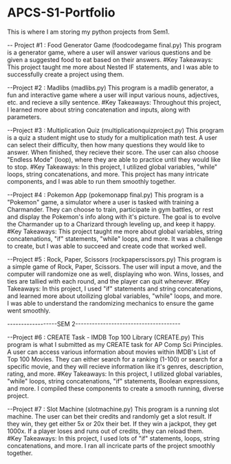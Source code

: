 # APCS-S1-Portfolio
This is where I am storing my python projects from Sem1. 

-- Project #1 : Food Generator Game (foodcodegame final.py)
This program is a generator game, where a user will answer various questions and be given a suggested food to eat based on their answers. 
#Key Takeaways:
This project taught me more about Nested IF statements, and I was able to successfully create a project using them. 

--Project #2 : Madlibs (madlibs.py)
This program is a madlib generator, a fun and interactive game where a user will input various nouns, adjectives, etc. and recieve a silly sentence. 
#Key Takeaways: 
Throughout this project, I learned more about string concatenation and inputs, along with parameters.

--Project #3 : Multiplication Quiz (multiplicationquizproject.py)
This program is a quiz a student might use to study for a multiplication math test. A user can select their difficulty, then how many questions they would like to answer. When finished, they recieve their score. The user can 
also choose "Endless Mode" (loop), where they are able to practice until they would like to stop. 
#Key Takeaways: 
In this project, I utilized global variables, "while" loops, string concatenations, and more. This project has many intricate components, and I was able to run them smoothly together.

--Project #4 : Pokemon App (pokemonapp final.py)
This program is a "Pokemon" game, a simulator where a user is tasked with training a Charmander. They can choose to train, participate in gym battles, or rest and display the Pokemon's info along with it's picture. The goal is 
to evolve the Charmander up to a Charizard through leveling up, and keep it happy. 
#Key Takeaways:
This project taught me more about global variables, string concatenations, "if" statements, "while" loops, and more. It was a challenge to create, but I was able to succeed and create code that worked well. 

--Project #5 : Rock, Paper, Scissors (rockpaperscissors.py)
This program is a simple game of Rock, Paper, Scissors. The user will input a move, and the computer will randomize one as well, displaying who won. Wins, losses, and ties are tallied with each round, and the player can quit whenever. 
#Key Takeaways:
In this project, I used "if" statements and string concatenations, and learned more about utoilizing global variables, "while" loops, and more. I was able to understand the randomizing mechanics to ensure the game went smoothly. 

------------------SEM 2--------------------------------------

--Project #6 : CREATE Task - IMDB Top 100 Library (CREATE.py)
This program is what I submitted as my CREATE task for AP Comp Sci Principles. A user can access various information about movies within IMDB's List of Top 100 Movies. They can either search for a ranking (1-100) or search for a specific movie, and they will recieve information like it's genres, description, rating, and more. 
#Key Takeaways: 
In this project, I utilized global variables, "while" loops, string concatenations, "if" statements, Boolean expressions, and more. I compiled these components to create a smooth running, diverse project.

--Project #7 : Slot Machine (slotmachine.py)
This program is a running slot machine. The user can bet their credits and randomly get a slot result. If they win, they get either 5x or 20x their bet. If they win a jackpot, they get 1000x. If a player loses and runs out of credits, they can reload them. \
#Key Takeaways: 
In this project, I used lots of "if" statements, loops, string concatenations, and more. I ran all incricate parts of the project smoothly together. 
